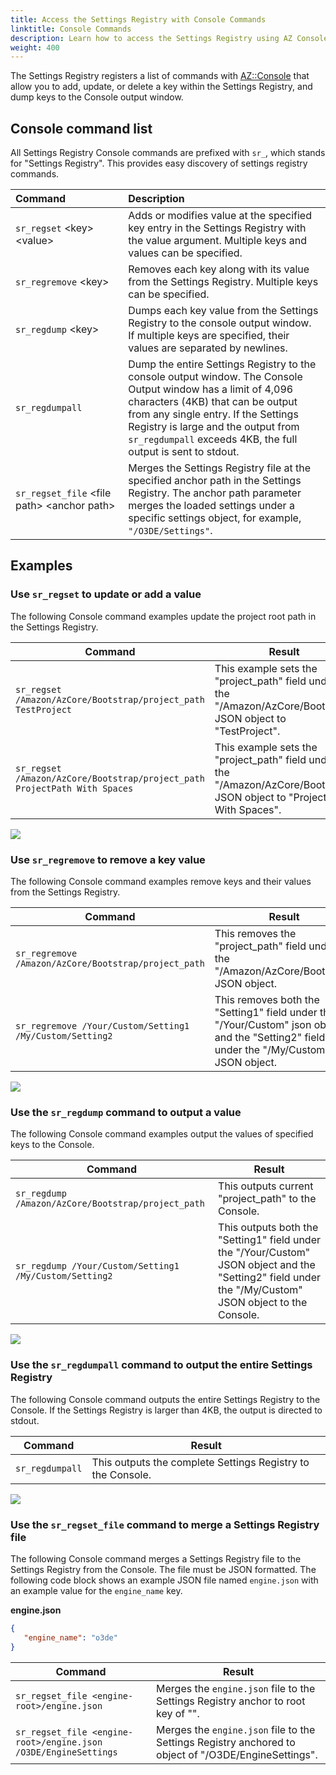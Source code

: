```yaml
---
title: Access the Settings Registry with Console Commands
linktitle: Console Commands
description: Learn how to access the Settings Registry using AZ Console Commands in OPen 3D Engine (O3DE).
weight: 400
---
```


The Settings Registry registers a list of commands with [AZ::Console](/docs/user-guide/programming/az-console/) that allow you to add, update, or delete a key within the Settings Registry, and dump keys to the Console output window.

## Console command list

All Settings Registry Console commands are prefixed with `sr_`, which stands for "Settings Registry". This provides easy discovery of settings registry commands.

| <div style="width:150px">Command</div> | Description |
| :-- | :-- |
| `sr_regset` \<key> \<value> | Adds or modifies value at the specified key entry in the Settings Registry with the value argument. Multiple keys and values can be specified. |
| `sr_regremove` \<key> | Removes each key along with its value from the Settings Registry. Multiple keys can be specified. |
| `sr_regdump` \<key> | Dumps each key value from the Settings Registry to the console output window. If multiple keys are specified, their values are separated by newlines. |
| `sr_regdumpall` | Dump the entire Settings Registry to the console output window. The Console Output window has a limit of 4,096 characters (4KB) that can be output from any single entry. If the Settings Registry is large and the output from `sr_regdumpall` exceeds 4KB, the full output is sent to stdout. |
| `sr_regset_file` \<file path> \<anchor path> | Merges the Settings Registry file at the specified anchor path in the Settings Registry. The anchor path parameter merges the loaded settings under a specific settings object, for example, `"/O3DE/Settings"`. |

## Examples

### Use `sr_regset` to update or add a value

The following Console command examples update the project root path in the Settings Registry.

| Command | Result |
| --- | --- |
| `sr_regset /Amazon/AzCore/Bootstrap/project_path TestProject` | This example sets the "project\_path" field under the "/Amazon/AzCore/Bootstrap" JSON object to "TestProject". |
| `sr_regset /Amazon/AzCore/Bootstrap/project_path ProjectPath With Spaces` | This example sets the "project\_path" field under the "/Amazon/AzCore/Bootstrap" JSON object to "ProjectPath With Spaces". |

![](/images/user-guide/settings/settings-registry-how-to-console-regset.png)

### Use `sr_regremove` to remove a key value

The following Console command examples remove keys and their values from the Settings Registry.

| Command | Result |
| --- | --- |
| `sr_regremove /Amazon/AzCore/Bootstrap/project_path` | This removes the "project\_path" field under the "/Amazon/AzCore/Bootstrap" JSON object. |
| `sr_regremove /Your/Custom/Setting1 /My/Custom/Setting2` | This removes both the "Setting1" field under the "/Your/Custom" json object and the "Setting2" field under the "/My/Custom" JSON object. |

![](/images/user-guide/settings/settings-registry-how-to-console-regremove.png)

### Use the `sr_regdump` command to output a value

The following Console command examples output the values of specified keys to the Console.

| Command | Result |
| --- | --- |
| `sr_regdump /Amazon/AzCore/Bootstrap/project_path` | This outputs current "project\_path" to the Console. |
| `sr_regdump /Your/Custom/Setting1 /My/Custom/Setting2` | This outputs both the "Setting1" field under the "/Your/Custom" JSON object and the "Setting2" field under the "/My/Custom" JSON object to the Console. |

![](/images/user-guide/settings/settings-registry-how-to-console-regdump.png)

### Use the `sr_regdumpall` command to output the entire Settings Registry

The following Console command outputs the entire Settings Registry to the Console. If the Settings Registry is larger than 4KB, the output is directed to stdout.

| Command | Result |
| --- | --- |
| `sr_regdumpall` | This outputs the complete Settings Registry to the Console. |

![](/images/user-guide/settings/settings-registry-how-to-console-regdumpall.png)

### Use the `sr_regset_file` command to merge a Settings Registry file

The following Console command merges a Settings Registry file to the Settings Registry from the Console. The file must be JSON formatted. The following code block shows an example JSON file named `engine.json` with an example value for the `engine_name` key.

**engine.json**
```json
{
   "engine_name": "o3de"
}
```

| Command | Result |
| --- | --- |
| `sr_regset_file <engine-root>/engine.json` | Merges the `engine.json` file to the Settings Registry anchor to root key of "". |
| `sr_regset_file <engine-root>/engine.json /O3DE/EngineSettings` | Merges the `engine.json` file to the Settings Registry anchored to object of "/O3DE/EngineSettings". |
